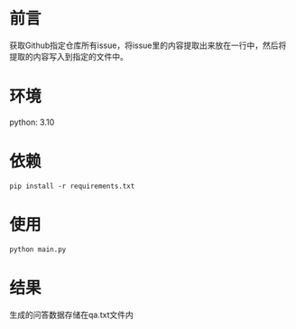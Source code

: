 # 前言
获取Github指定仓库所有issue，将issue里的内容提取出来放在一行中，然后将提取的内容写入到指定的文件中。

# 环境
python: 3.10

# 依赖

`pip install -r requirements.txt`

# 使用

`python main.py`

# 结果

生成的问答数据存储在qa.txt文件内